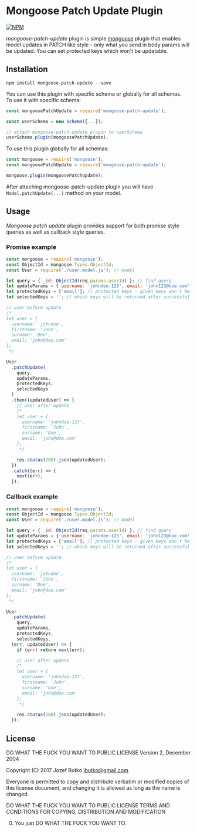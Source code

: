 Mongoose Patch Update Plugin
=========

[![NPM](https://nodei.co/npm/mongoose-patch-update.png?downloads=true&downloadRank=true&stars=true)](https://nodei.co/npm/mongoose-patch-update/)

*mongoose-patch-update* plugin is simple [mongoose](http://www.mongoose.com) plugin that enables model updates in PATCH like style - only what you send in body params will be updated. You can set protected keys which won't be updatable.

## Installation
```
npm install mongoose-patch-update --save
```

You can use this plugin with specific schema or globally for all schemas.<br />
To use it with specific schema:
```javascript
const mongoosePatchUpdate = require('mongoose-patch-update');

const userSchema = new Schema({...});

// attach mongoose-patch-update plugin to userSchema
userSchema.plugin(mongoosePatchUpdate);
```

To use this plugin globally for all schemas:
```javascript
const mongoose = require('mongoose');
const mongoosePatchUpdate = require('mongoose-patch-update');

mongoose.plugin(mongoosePatchUpdate);
```
After attaching mongoose-patch-update plugin you will have `Model.patchUpdate(...)` method on your model.


## Usage

*Mongoose patch update* plugin provides support for both promise style queries as well as callback style queries.

### Promise example
```javascript
const mongoose = require('mongoose');
const ObjectId = mongoose.Types.ObjectId;
const User = require('./user.model.js'); // model

let query = { _id: ObjectId(req.params.userId) }; // find query
let updateParams = { username: 'johndoe-123', email: 'john123@doe.com' }; // update parameters - only `username` will be updated, `email` is protected
let protectedKeys = ['email']; // protected keys - given keys won't be allowed to be updated
let selectedKeys = ''; // which keys will be returned after successful update - all keys will be returned

// user before update
/*
let user = {
  username: 'johndoe',
  firstname: 'John',
  surname: 'Doe',
  email: 'john@doe.com'
};
 */

User
  .patchUpdate(
    query,
    updateParams,
    protectedKeys,
    selectedKeys
  )
  .then((updatedUser) => {
    // user after update
    /*
    let user = {
      username: 'johndoe-123',
      firstname: 'John',
      surname: 'Doe',
      email: 'john@doe.com'
    };
     */

    res.status(200).json(updatedUser);
  })
  .catch((err) => {
    next(err);
  });

```

### Callback example
```javascript
const mongoose = require('mongoose');
const ObjectId = mongoose.Types.ObjectId;
const User = require('./user.model.js'); // model

let query = { _id: ObjectId(req.params.userId) }; // find query
let updateParams = { username: 'johndoe-123', email: 'john123@doe.com' }; // update parameters - only `username` will be updated, `email` is protected
let protectedKeys = ['email']; // protected keys - given keys won't be allowed to be updated
let selectedKeys = ''; // which keys will be returned after successful update - all keys will be returned

// user before update
/*
let user = {
  username: 'johndoe',
  firstname: 'John',
  surname: 'Doe',
  email: 'john@doe.com'
};
 */

User
  .patchUpdate(
    query,
    updateParams,
    protectedKeys,
    selectedKeys,
  (err, updatedUser) => {
    if (err) return next(err);

    // user after update
    /*
    let user = {
      username: 'johndoe-123',
      firstname: 'John',
      surname: 'Doe',
      email: 'john@doe.com'
    };
     */

    res.status(200).json(updatedUser);
  });

```

## License

DO WHAT THE FUCK YOU WANT TO PUBLIC LICENSE
Version 2, December 2004

Copyright (C) 2017 Jozef Butko <jbutko@gmail.com>

Everyone is permitted to copy and distribute verbatim or modified
copies of this license document, and changing it is allowed as long
as the name is changed.

DO WHAT THE FUCK YOU WANT TO PUBLIC LICENSE
TERMS AND CONDITIONS FOR COPYING, DISTRIBUTION AND MODIFICATION

0. You just DO WHAT THE FUCK YOU WANT TO.
